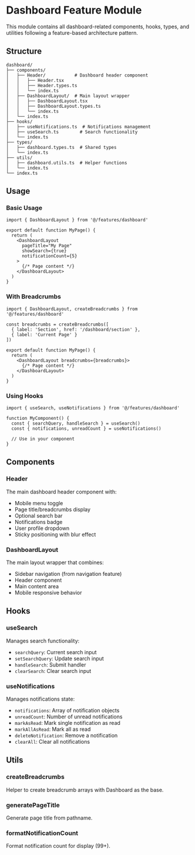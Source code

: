 # Dashboard Feature Module

This module contains all dashboard-related components, hooks, types, and utilities following a feature-based architecture pattern.

## Structure

```
dashboard/
├── components/
│   ├── Header/           # Dashboard header component
│   │   ├── Header.tsx
│   │   ├── Header.types.ts
│   │   └── index.ts
│   ├── DashboardLayout/  # Main layout wrapper
│   │   ├── DashboardLayout.tsx
│   │   ├── DashboardLayout.types.ts
│   │   └── index.ts
│   └── index.ts
├── hooks/
│   ├── useNotifications.ts  # Notifications management
│   ├── useSearch.ts        # Search functionality
│   └── index.ts
├── types/
│   ├── dashboard.types.ts  # Shared types
│   └── index.ts
├── utils/
│   ├── dashboard.utils.ts  # Helper functions
│   └── index.ts
└── index.ts
```

## Usage

### Basic Usage

```tsx
import { DashboardLayout } from '@/features/dashboard'

export default function MyPage() {
  return (
    <DashboardLayout
      pageTitle="My Page"
      showSearch={true}
      notificationCount={5}
    >
      {/* Page content */}
    </DashboardLayout>
  )
}
```

### With Breadcrumbs

```tsx
import { DashboardLayout, createBreadcrumbs } from '@/features/dashboard'

const breadcrumbs = createBreadcrumbs([
  { label: 'Section', href: '/dashboard/section' },
  { label: 'Current Page' }
])

export default function MyPage() {
  return (
    <DashboardLayout breadcrumbs={breadcrumbs}>
      {/* Page content */}
    </DashboardLayout>
  )
}
```

### Using Hooks

```tsx
import { useSearch, useNotifications } from '@/features/dashboard'

function MyComponent() {
  const { searchQuery, handleSearch } = useSearch()
  const { notifications, unreadCount } = useNotifications()
  
  // Use in your component
}
```

## Components

### Header
The main dashboard header component with:
- Mobile menu toggle
- Page title/breadcrumbs display
- Optional search bar
- Notifications badge
- User profile dropdown
- Sticky positioning with blur effect

### DashboardLayout
The main layout wrapper that combines:
- Sidebar navigation (from navigation feature)
- Header component
- Main content area
- Mobile responsive behavior

## Hooks

### useSearch
Manages search functionality:
- `searchQuery`: Current search input
- `setSearchQuery`: Update search input
- `handleSearch`: Submit handler
- `clearSearch`: Clear search input

### useNotifications
Manages notifications state:
- `notifications`: Array of notification objects
- `unreadCount`: Number of unread notifications
- `markAsRead`: Mark single notification as read
- `markAllAsRead`: Mark all as read
- `deleteNotification`: Remove a notification
- `clearAll`: Clear all notifications

## Utils

### createBreadcrumbs
Helper to create breadcrumb arrays with Dashboard as the base.

### generatePageTitle
Generate page title from pathname.

### formatNotificationCount
Format notification count for display (99+).